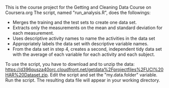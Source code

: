 This is the course project for the Getting and Cleaning Data Course on Coursera.org
The script, named "run_analysis.R", does the followings:

* Merges the training and the test sets to create one data set.
* Extracts only the measurements on the mean and standard deviation for each measurement. 
* Uses descriptive activity names to name the activities in the data set
* Appropriately labels the data set with descriptive variable names. 
* From the data set in step 4, creates a second, independent tidy data set with the average of each variable for each activity and each subject.

To use the script, you have to download and to unzip the data: https://d396qusza40orc.cloudfront.net/getdata%2Fprojectfiles%2FUCI%20HAR%20Dataset.zip. Edit the script and set the "my.data.folder" variable. Run the script. The resulting data file will appear in your working directory.
